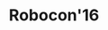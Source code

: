---
layout: page
title: Robocon'16
description: National Robotics Competition
img: /assets/img/projects/robocon/rconlogo.jpg
---